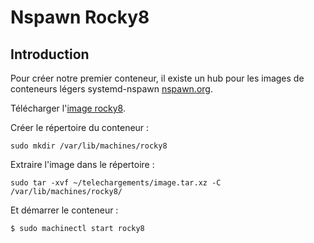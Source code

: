 # Nspawn Rocky8

## Introduction

Pour créer notre premier conteneur, il existe un hub pour les images de conteneurs légers
systemd-nspawn [nspawn.org](https://nspawn.org).

Télécharger l'[image rocky8](https://hub.nspawn.org/storage/rocky/8/tar/image.tar.xz).

Créer le répertoire du conteneur :
```bash,ignore
sudo mkdir /var/lib/machines/rocky8
```

Extraire l'image dans le répertoire :
```bash,ignore
sudo tar -xvf ~/telechargements/image.tar.xz -C /var/lib/machines/rocky8/
```

Et démarrer le conteneur :
```bash,ignore
$ sudo machinectl start rocky8
```

